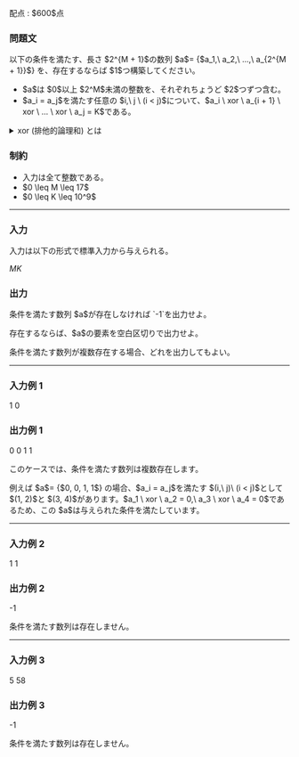 
<div>

<span>

<span>

<p>
配点 : $600$点
</p>

<div>

<section>

### **問題文**

<p>
以下の条件を満たす、長さ $2^{M + 1}$の数列 $a$= {$a_1,\ a_2,\ ...,\ a_{2^{M + 1}}$} を、存在するならば $1$つ構築してください。
</p>

<ul>

<li>
$a$は $0$以上 $2^M$未満の整数を、それぞれちょうど $2$つずつ含む。
</li>

<li>
$a_i = a_j$を満たす任意の $i,\ j \ (i < j)$について、$a_i \ xor \ a_{i + 1} \ xor \ ... \ xor \ a_j = K$である。
</li>

</ul>

<p>

</p>

<details>

<summary>
xor (排他的論理和) とは
</summary>

<p>

</p>

<p>
整数 $c_1, c_2, ..., c_n$の xor は以下のように定義されます。
</p>

<ul>

<li>
$c_1 \ xor \ c_2 \ xor \ ... \ xor \ c_n$を二進表記した際の $2^k$($k \geq 0$) の位の数は、$c_1, c_2, ..., c_n$のうち二進表記した際の $2^k$の位の数が $1$となるものが奇数個ならば $1$、偶数個ならば $0$である。
</li>

</ul>

<p>
例えば、$3 \ xor \ 5 = 6$です (二進表記すると: `011`$xor$`101`$=$`110`です)。
</p>

<p>

</p>

</details>

<p>

</p>

</section>

</div>

<div>

<section>

### **制約**

<ul>

<li>
入力は全て整数である。
</li>

<li>
$0 \leq M \leq 17$
</li>

<li>
$0 \leq K \leq 10^9$
</li>

</ul>

</section>

</div>

---

<div>

<div>

<section>

### **入力**

<p>
入力は以下の形式で標準入力から与えられる。
</p>

<div>

$M$$K$
</div>

</section>

</div>

<div>

<section>

### **出力**

<p>
条件を満たす数列 $a$が存在しなければ `-1`を出力せよ。
</p>

<p>
存在するならば、$a$の要素を空白区切りで出力せよ。
</p>

<p>
条件を満たす数列が複数存在する場合、どれを出力してもよい。
</p>

</section>

</div>

</div>

---

<div>

<section>

### **入力例 1**

<div>

1 0

</div>

</section>

</div>

<div>

<section>

### **出力例 1**

<div>

0 0 1 1

</div>

<p>
このケースでは、条件を満たす数列は複数存在します。
</p>

<p>
例えば $a$= {$0, 0, 1, 1$} の場合、$a_i = a_j$を満たす $(i,\ j)\ (i < j)$として $(1, 2)$と $(3, 4)$があります。$a_1 \ xor \ a_2 = 0,\ a_3 \ xor \ a_4 = 0$であるため、この $a$は与えられた条件を満たしています。
</p>

</section>

</div>

---

<div>

<section>

### **入力例 2**

<div>

1 1

</div>

</section>

</div>

<div>

<section>

### **出力例 2**

<div>

-1

</div>

<p>
条件を満たす数列は存在しません。
</p>

</section>

</div>

---

<div>

<section>

### **入力例 3**

<div>

5 58

</div>

</section>

</div>

<div>

<section>

### **出力例 3**

<div>

-1

</div>

<p>
条件を満たす数列は存在しません。
</p>

</section>

</div>

</span>

</span>

</div>
